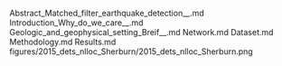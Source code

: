 Abstract_Matched_filter_earthquake_detection__.md
Introduction_Why_do_we_care__.md
Geologic_and_geophysical_setting_Breif__.md
Network.md
Dataset.md
Methodology.md
Results.md
figures/2015_dets_nlloc_Sherburn/2015_dets_nlloc_Sherburn.png
